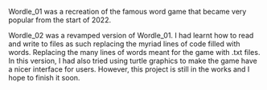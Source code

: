 
Wordle_01 was a recreation of the famous word game that became very popular from the start of 2022.

Wordle_02 was a revamped version of Wordle_01. I had learnt how to read and write to files as such replacing the myriad lines of code filled with words. Replacing the many lines of words meant for the game with .txt files. In this version, I had also tried using turtle graphics to make the game have a nicer interface for users. However, this project is still in the works and I hope to finish it soon.  
